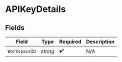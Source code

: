# APIKeyDetails


## Fields

| Field              | Type               | Required           | Description        |
| ------------------ | ------------------ | ------------------ | ------------------ |
| `WorkspaceID`      | *string*           | :heavy_check_mark: | N/A                |